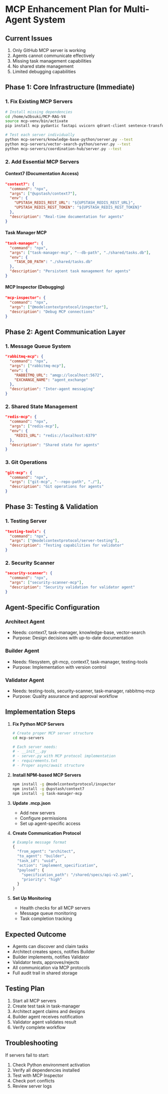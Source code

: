 # MCP Enhancement Plan for Multi-Agent System

## Current Issues
1. Only GitHub MCP server is working
2. Agents cannot communicate effectively
3. Missing task management capabilities
4. No shared state management
5. Limited debugging capabilities

## Phase 1: Core Infrastructure (Immediate)

### 1. Fix Existing MCP Servers
```bash
# Install missing dependencies
cd /home/w3bsuki/MCP-RAG-V4
source mcp-venv/bin/activate
pip install mcp pydantic fastapi uvicorn qdrant-client sentence-transformers

# Test each server individually
python mcp-servers/knowledge-base-python/server.py --test
python mcp-servers/vector-search-python/server.py --test
python mcp-servers/coordination-hub/server.py --test
```

### 2. Add Essential MCP Servers

#### Context7 (Documentation Access)
```json
"context7": {
  "command": "npx",
  "args": ["@upstash/context7"],
  "env": {
    "UPSTASH_REDIS_REST_URL": "${UPSTASH_REDIS_REST_URL}",
    "UPSTASH_REDIS_REST_TOKEN": "${UPSTASH_REDIS_REST_TOKEN}"
  },
  "description": "Real-time documentation for agents"
}
```

#### Task Manager MCP
```json
"task-manager": {
  "command": "npx",
  "args": ["task-manager-mcp", "--db-path", "./shared/tasks.db"],
  "env": {
    "TASK_DB_PATH": "./shared/tasks.db"
  },
  "description": "Persistent task management for agents"
}
```

#### MCP Inspector (Debugging)
```json
"mcp-inspector": {
  "command": "npx",
  "args": ["@modelcontextprotocol/inspector"],
  "description": "Debug MCP connections"
}
```

## Phase 2: Agent Communication Layer

### 1. Message Queue System
```json
"rabbitmq-mcp": {
  "command": "npx",
  "args": ["rabbitmq-mcp"],
  "env": {
    "RABBITMQ_URL": "amqp://localhost:5672",
    "EXCHANGE_NAME": "agent_exchange"
  },
  "description": "Inter-agent messaging"
}
```

### 2. Shared State Management
```json
"redis-mcp": {
  "command": "npx",
  "args": ["redis-mcp"],
  "env": {
    "REDIS_URL": "redis://localhost:6379"
  },
  "description": "Shared state for agents"
}
```

### 3. Git Operations
```json
"git-mcp": {
  "command": "npx",
  "args": ["git-mcp", "--repo-path", "./"],
  "description": "Git operations for agents"
}
```

## Phase 3: Testing & Validation

### 1. Testing Server
```json
"testing-tools": {
  "command": "npx",
  "args": ["@modelcontextprotocol/server-testing"],
  "description": "Testing capabilities for validator"
}
```

### 2. Security Scanner
```json
"security-scanner": {
  "command": "npx",
  "args": ["security-scanner-mcp"],
  "description": "Security validation for validator agent"
}
```

## Agent-Specific Configuration

### Architect Agent
- Needs: context7, task-manager, knowledge-base, vector-search
- Purpose: Design decisions with up-to-date documentation

### Builder Agent  
- Needs: filesystem, git-mcp, context7, task-manager, testing-tools
- Purpose: Implementation with version control

### Validator Agent
- Needs: testing-tools, security-scanner, task-manager, rabbitmq-mcp
- Purpose: Quality assurance and approval workflow

## Implementation Steps

1. **Fix Python MCP Servers**
   ```bash
   # Create proper MCP server structure
   cd mcp-servers
   
   # Each server needs:
   # - __init__.py
   # - server.py with MCP protocol implementation
   # - requirements.txt
   # - Proper async/await structure
   ```

2. **Install NPM-based MCP Servers**
   ```bash
   npm install -g @modelcontextprotocol/inspector
   npm install -g @upstash/context7
   npm install -g task-manager-mcp
   ```

3. **Update .mcp.json**
   - Add new servers
   - Configure permissions
   - Set up agent-specific access

4. **Create Communication Protocol**
   ```python
   # Example message format
   {
     "from_agent": "architect",
     "to_agent": "builder",
     "task_id": "uuid",
     "action": "implement_specification",
     "payload": {
       "specification_path": "/shared/specs/api-v2.yaml",
       "priority": "high"
     }
   }
   ```

5. **Set Up Monitoring**
   - Health checks for all MCP servers
   - Message queue monitoring
   - Task completion tracking

## Expected Outcome

- Agents can discover and claim tasks
- Architect creates specs, notifies Builder
- Builder implements, notifies Validator
- Validator tests, approves/rejects
- All communication via MCP protocols
- Full audit trail in shared storage

## Testing Plan

1. Start all MCP servers
2. Create test task in task-manager
3. Architect agent claims and designs
4. Builder agent receives notification
5. Validator agent validates result
6. Verify complete workflow

## Troubleshooting

If servers fail to start:
1. Check Python environment activation
2. Verify all dependencies installed
3. Test with MCP Inspector
4. Check port conflicts
5. Review server logs